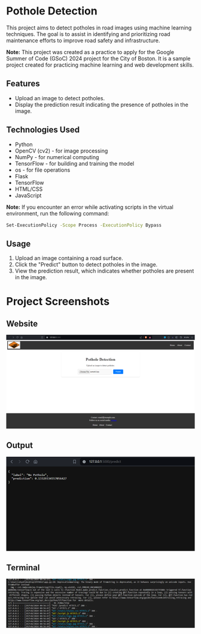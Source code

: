 
# Pothole Detection

This project aims to detect potholes in road images using machine learning techniques. The goal is to assist in identifying and prioritizing road maintenance efforts to improve road safety and infrastructure.

**Note:**
This project was created as a practice to apply for the Google Summer of Code (GSoC) 2024 project for the City of Boston. It is a sample project created for practicing machine learning and web development skills.

## Features

- Upload an image to detect potholes.
- Display the prediction result indicating the presence of potholes in the image.

## Technologies Used

- Python
- OpenCV (cv2) - for image processing
- NumPy - for numerical computing
- TensorFlow - for building and training the model
- os - for file operations
- Flask
- TensorFlow
- HTML/CSS
- JavaScript

**Note:** If you encounter an error while activating scripts in the virtual environment, run the following command:

   ```bash
   Set-ExecutionPolicy -Scope Process -ExecutionPolicy Bypass
   ```

## Usage

1. Upload an image containing a road surface.
2. Click the "Predict" button to detect potholes in the image.
3. View the prediction result, which indicates whether potholes are present in the image.

# Project Screenshots

## Website
![Website Screenshot](https://github.com/itzsshashank/simple_Pothole_Detection/blob/main/Assets/pothole_web.png)

## Output
![Output Screenshot](https://github.com/itzsshashank/simple_Pothole_Detection/blob/main/Assets/output_pothole.png)

## Terminal
![Terminal Screenshot](https://github.com/itzsshashank/simple_Pothole_Detection/blob/main/Assets/terminal.png)


